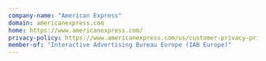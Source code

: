 ```yaml
---
company-name: "American Express"
domain: americanexpress.com
home: https://www.americanexpress.com/
privacy-policy: https://www.americanexpress.com/us/customer-privacy-principles.html
member-of: "Interactive Advertising Bureau Europe (IAB Europe)"
---
```




